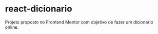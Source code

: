 # react-dicionario
Projeto proposto no Frontend Mentor com objetivo de fazer um dicionario online. 

